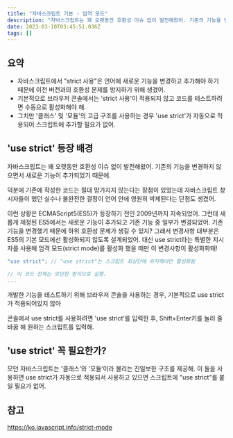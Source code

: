 ```yaml
---
title: "자바스크립트 기본 - 엄격 모드"
description: "자바스크립트는 꽤 오랫동안 호환성 이슈 없이 발전해왔어. 기존의 기능을 변경하지 않으면서 새로운 기능이 추가되었기 때문에.덕분에 기존에 작성한 코드는 절대 망가지지 않는다는 장점이 있었는데 자바스크립트 창시자들이 했던 실수나 불완전한 결정이 언어 안에 영원히 박제된다는"
date: 2023-03-10T03:45:51.036Z
tags: []
---
```

## 요약
- 자바스크립트에서 "strict 사용"은 언어에 새로운 기능을 변경하고 추가해야 하기 때문에 이전 버전과의 호환성 문제를 방지하기 위해 생겼어.
- 기본적으로 브라우저 콘솔에서는 'strict 사용'이 적용되지 않고 코드를 테스트하려면 수동으로 활성화해야 해.
- 그치만 '클래스' 및 '모듈'의 고급 구조를 사용하는 경우 'use strict'가 자동으로 적용되어 스크립트에 추가할 필요가 없어.

## 'use strict' 등장 배경
자바스크립트는 꽤 오랫동안 호환성 이슈 없이 발전해왔어. 기존의 기능을 변경하지 않으면서 새로운 기능이 추가되었기 때문에.

덕분에 기존에 작성한 코드는 절대 망가지지 않는다는 장점이 있었는데 자바스크립트 창시자들이 했던 실수나 불완전한 결정이 언어 안에 영원히 박제된다는 단점도 생겼어.

이런 상황은 ECMAScript5(ES5)가 등장하기 전인 2009년까지 지속되었어. 
그런데 새롭게 제정된 ES5에서는 새로운 기능이 추가되고 기존 기능 중 일부가 변경되었어. 
기존 기능을 변경했기 때문에 하위 호환성 문제가 생길 수 있지? 그래서 변경사항 대부분은 ES5의 기본 모드에선 활성화되지 않도록 설계되었어. 
대신 use strict라는 특별한 지시자를 사용해 엄격 모드(strict mode)를 활성화 했을 때만 이 변경사항이 활성화화돼!

```js
"use strict"; // "use strict"는 스크립트 최상단에 위치해야만 활성화됨

// 이 코드 전체는 모던한 방식으로 실행.
...
```

개발한 기능을 테스트하기 위해 브라우저 콘솔을 사용하는 경우, 기본적으로 use strict가 적용되어있지 않아

콘솔에서 use strict를 사용하려면 'use strict’를 입력한 후, Shift+Enter키를 눌러 줄 바꿈 해 원하는 스크립트를 입력해. 

## 'use strict' 꼭 필요한가?
모던 자바스크립트는 '클래스’와 '모듈’이라 불리는 진일보한 구조를 제공해. 
이 둘을 사용하면 use strict가 자동으로 적용되서 사용하고 있으면 스크립트에 "use strict"를 붙일 필요가 없어.

## 참고
https://ko.javascript.info/strict-mode